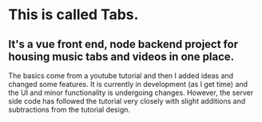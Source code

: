 # This is called Tabs. 
## It's a vue front end, node backend project for housing music tabs and videos in one place. 

The basics come from a youtube tutorial and then I added ideas and changed some features.
It is currently in development (as I get time) and the UI and minor functionality is undergoing changes. 
However, the server side code has followed the tutorial very closely with slight additions and
subtractions from the tutorial design.
